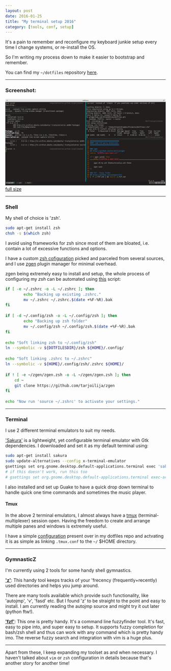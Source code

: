 ```yaml
---
layout: post
date: 2016-01-25
title: "My terminal setup 2016"
category: [tools, conf, setup]
---
```


It's a pain to remember and reconfigure my keyboard junkie setup every time I change systems, or re-install the OS.

So I'm writing my process down to make it easier to bootstrap and remember.

You can find my `~/dotfiles` repository [here](https://github.com/miteshninja/dotfiles "dotfiles.git").

<!--more-->

---

### Screenshot:

![screenshot-terminal](/assets/images/terminal-01.png)
[full size](/assets/images/terminal-01.png)

---

### Shell

My shell of choice is 'zsh'.

~~~sh
sudo apt-get install zsh
chsh -s $(which zsh)
~~~

I avoid using frameworks for zsh since most of them are bloated, i.e. contain a lot of excessive functions and options.

I have a custom [zsh cofiguration](https://github.com/MiteshNinja/dotfiles/tree/master/zsh "dotfiles/zsh") picked and parceled from several sources, and I use [zgen](https://github.com/tarjoilija/zgen) plugin manager for minimal overhead.

zgen being extremely easy to install and setup, the whole process of configuring my *zsh* can be automated using [this](https://github.com/MiteshNinja/dotfiles/blob/master/zsh/setup.sh) script:

~~~sh
if [ -e ~/.zshrc -o -L ~/.zshrc ]; then
        echo "Backing up existing .zshrc."
        mv ~/.zshrc ~/.zshrc.$(date +%F-%R).bak
fi

if [ -d ~/.config/zsh -o -L ~/.config/zsh ]; then
        echo "Backing up zsh folder"
        mv ~/.config/zsh ~/.config/zsh.$(date +%F-%R).bak
fi

echo "Soft linking zsh to ~/.config/zsh"
ln --symbolic -v ${DOTFILESDIR}/zsh ${HOME}/.config/

echo "Soft linking .zshrc to ~/.zshrc"
ln --symbolic -v ${HOME}/.config/zsh/.zshrc ${HOME}/

if ! [ -e ~/zgen/zgen.zsh -o -L ~/zgen/zgen.zsh ]; then
	cd ~
	git clone https://github.com/tarjoilija/zgen
fi

echo "Now run 'source ~/.zshrc' to activate your settings."
~~~

---

### Terminal

I use 2 different terminal emulators to suit my needs.

['Sakura'](http://www.pleyades.net/david/projects/sakura) is a lightweight, yet configurable terminal emulator with Gtk dependencies.
I downloaded and set it as my default terminal using:

~~~sh
sudo apt-get install sakura
sudo update-alternatives --config x-terminal-emulator
gsettings set org.gnome.desktop.default-applications.terminal exec 'sakura'
# if this doesn't work, run this too
# gsettings set org.gnome.desktop.default-applications.terminal exec-arg ""
~~~

I also installed and set up Guake to have a quick drop down terminal to handle quick one time commands and sometimes the music player.

#### Tmux

In the above 2 terminal emulators, I almost always have a [tmux](https://tmux.github.io/) (terminal-multiplexer) session open. Having the freedom to create and arrange multiple panes and windows is extremely useful.

I have a simple [configuration](https://github.com/MiteshNinja/dotfiles/tree/master/tmux "dotfiles/tmux") present over in my dotfiles repo and actvating it is as simple as linking `.tmux.conf` to the `~/` $HOME directory.

---

### GymnasticZ

I'm currently using 2 tools for some handy shell gymnastics.

**['z'](https://github.com/rupa/z)**: This handy tool keeps tracks of your 'frecency (frequently+recently) used directories and helps you jump around.

There are many tools available which provide such functionality, like 'autojmp', 'v', 'fasd' etc. But I found 'z' to be straight to the point and easy to install. I am currently reading the autojmp source and might try it out later (python ftw!).

**['fzf'](https://github.com/junegunn/fzf/)**: This one is pretty handy. It's a command line fuzzyfinder tool. It's fast, easy to pipe into, and super easy to setup. It supports fuzzy completion for bash/zsh shell and thus can work with any command  which is pretty handy imo. The reverse fuzzy search and integration with vim is a huge plus.

---

Apart from these, I keep expanding my toolset as and when necessary. I haven't talked about `vim` or `zsh` configuration in details because that's another story for another time!
